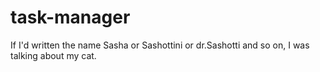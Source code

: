 # task-manager
If I'd written the name Sasha or Sashottini or dr.Sashotti and so on, I was talking about my cat.
